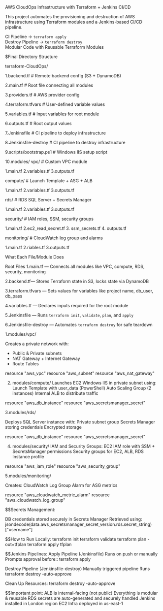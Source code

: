 AWS CloudOps Infrastructure with Terraform + Jenkins CI/CD

This project automates the provisioning and destruction of AWS infrastructure using Terraform modules and a Jenkins-based CI/CD pipeline.


CI Pipeline → `terraform apply`  
Destroy Pipeline → `terraform destroy`  
Modular Code with Reusable Terraform Modules


$Final Directory Structure

terraform-CloudOps/

1.backend.tf # Remote backend config (S3 + DynamoDB)

2.main.tf # Root file connecting all modules

3.providers.tf # AWS provider config

4.terraform.tfvars # User-defined variable values

5.variables.tf # Input variables for root module

6.outputs.tf # Root output values

7.Jenkinsfile # CI pipeline to deploy infrastructure

8.Jenkinsfile-destroy # CI pipeline to destroy infrastructure

9.scripts/bootstrap.ps1 # Windows IIS setup script


10.modules/
vpc/ # Custom VPC module

 1.main.tf
 2.variables.tf
 3.outputs.tf

compute/ # Launch Template + ASG + ALB

 1.main.tf
 2.variables.tf
 3.outputs.tf

rds/ # RDS SQL Server + Secrets Manager

  1.main.tf
  2.variables.tf
  3.outputs.tf


security/ # IAM roles, SSM, security groups

  1.main.tf
  2.ec2_read_secret.tf
  3. ssm_secrets.tf
  4. outputs.tf


 monitoring/ # CloudWatch log group and alarms

  1.main.tf
  2.riables.tf
  3.outputs.tf




What Each File/Module Does

Root Files
1.main.tf — Connects all modules like VPC, compute, RDS, security, monitoring

2.backend.tf— Stores Terraform state in S3, locks state via DynamoDB

3.terraform.tfvars — Sets values for variables like project name, db_user, db_pass

4.variables.tf — Declares inputs required for the root module

5.Jenkinsfile — Runs `terraform init`, `validate`, `plan`, and `apply`

6.Jenkinsfile-destroy — Automates `terraform destroy` for safe teardown



 1.modules/vpc/

Creates a private network with:
- Public & Private subnets
- NAT Gateway + Internet Gateway
- Route Tables

resource "aws_vpc" 
resource "aws_subnet" 
resource "aws_nat_gateway" 

2. modules/compute/
Launches EC2 Windows IIS in private subnet using:
Launch Template with user_data (PowerShell)
Auto Scaling Group (2 instances)
Internal ALB to distribute traffic

resource "aws_db_instance" 
resource "aws_secretsmanager_secret" 


3.modules/rds/

Deploys SQL Server instance with:
Private subnet group
Secrets Manager storing credentials
Encrypted storage

resource "aws_db_instance" 
resource "aws_secretsmanager_secret" 

4.  modules/security/
IAM and Security Groups:
EC2 IAM role with SSM + SecretsManager permissions
Security groups for EC2, ALB, RDS
Instance profile

resource "aws_iam_role" 
resource "aws_security_group" 


5.modules/monitoring/

Creates:
CloudWatch Log Group
Alarm for ASG metrics

resource "aws_cloudwatch_metric_alarm" 
resource "aws_cloudwatch_log_group" 

$$Secrets Management:

DB credentials stored securely in Secrets Manager
Retrieved using:
jsondecode(data.aws_secretsmanager_secret_version.rds.secret_string)["username"]


$$How to Run Locally:
terraform init
terraform validate
terraform plan -out=tfplan
terraform apply tfplan


$$Jenkins Pipelines:
Apply Pipeline (Jenkinsfile)
Runs on push or manually
Prompts approval before:: terraform apply

Destroy Pipeline (Jenkinsfile-destroy)
Manually triggered pipeline
Runs terraform destroy -auto-approve


Clean Up Resources:
terraform destroy -auto-approve

$$Important point:
ALB is internal-facing (not public)
Everything is modular & reusable
RDS secrets are auto-generated and securely handled
Jenkins installed in London region EC2
Infra deployed in us-east-1
